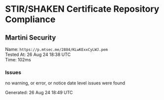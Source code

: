 # STIR/SHAKEN Certificate Repository Compliance

## Martini Security

Name: `https://p.mtsec.me/2884/KLwKExxCyLWJ.pem`\
Tested At: 26 Aug 24 18:38 UTC\
Time: 102ms

### Issues

no warning, or error, or notice date level issues were found

Generated: 26 Aug 24 18:49 UTC